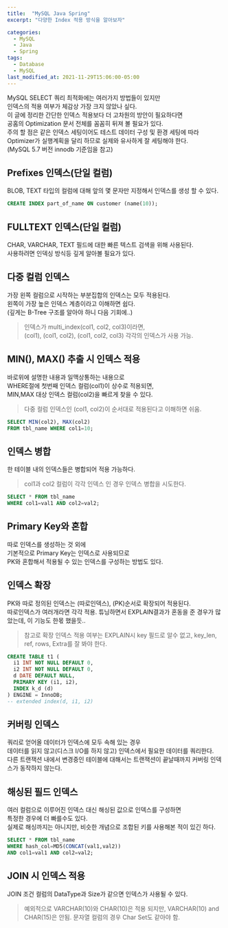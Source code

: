 ```yaml
---
title:  "MySQL Java Spring"
excerpt: "다양한 Index 적용 방식을 알아보자"

categories:
  - MySQL
  - Java
  - Spring
tags:
  - Database
  - MySQL
last_modified_at: 2021-11-29T15:06:00-05:00
---
```


MySQL SELECT 쿼리 최적화에는 여러가지 방법들이 있지만  
인덱스의 적용 여부가 체감상 가장 크지 않았나 싶다.  
이 글에 정리한 간단한 인덱스 적용보다 더 고차원의 방안이 필요하다면  
공홈의 Optimization 문서 전체를 꼼꼼히 뒤져 볼 필요가 있다.  
주의 할 점은 같은 인덱스 세팅이어도 테스트 데이터 구성 및 환경 세팅에 따라  
Optimizer가 실행계획을 달리 하므로 실제와 유사하게 잘 세팅해야 한다.  
(MySQL 5.7 버전 innodb 기준임을 참고)

## Prefixes 인덱스(단일 컬럼)
BLOB, TEXT 타입의 컬럼에 대해 앞의 몇 문자만 지정해서 인덱스를 생성 할 수 있다.
``` sql
CREATE INDEX part_of_name ON customer (name(10));
```

## FULLTEXT 인덱스(단일 컬럼)
CHAR, VARCHAR, TEXT 필드에 대한 빠른 텍스트 검색을 위해 사용된다.  
사용하려면 인덱싱 방식등 깊게 알아볼 필요가 있다.

## 다중 컬럼 인덱스
가장 왼쪽 컬럼으로 시작하는 부분집합의 인덱스는 모두 적용된다.  
왼쪽이 가장 높은 인덱스 계층이라고 이해하면 쉽다.  
(깊게는 B-Tree 구조를 알아야 하니 다음 기회에..)
> 인덱스가 multi_index(col1, col2, col3)이라면,  
> (col1), (col1, col2), (col1, col2, col3) 각각의 인덱스가 사용 가능.

## MIN(), MAX() 추출 시 인덱스 적용
바로위에 설명한 내용과 일맥상통하는 내용으로  
WHERE절에 첫번째 인덱스 컬럼(col1)이 상수로 적용되면,  
MIN,MAX 대상 인덱스 컬럼(col2)을 빠르게 찾을 수 있다.
> 다중 컬럼 인덱스인 (col1, col2)이 순서대로 적용된다고 이해하면 쉬움.
<!--
    코드블록 위아래에는 빈줄이 있어야 함!!
-->
``` sql
SELECT MIN(col2), MAX(col2)
FROM tbl_name WHERE col1=10;
```

## 인덱스 병합
한 테이블 내의 인덱스들은 병합되어 적용 가능하다.  
> col1과 col2 컬럼이 각각 인덱스 인 경우 인덱스 병합을 시도한다.
``` sql
SELECT * FROM tbl_name
WHERE col1=val1 AND col2=val2;
```

## Primary Key와 혼합
따로 인덱스를 생성하는 것 외에  
기본적으로 Primary Key는 인덱스로 사용되므로  
PK와 혼합해서 적용될 수 있는 인덱스를 구성하는 방법도 있다.


## 인덱스 확장
PK와 따로 정의된 인덱스는 (따로인덱스), (PK)순서로 확장되어 적용된다.  
따로인덱스가 여러개라면 각각 적용.
튜닝하면서 EXPLAIN결과가 혼동을 준 경우가 많았는데, 이 기능도 한몫 했을듯..
> 참고로 확장 인덱스 적용 여부는 EXPLAIN시 key 필드로 알수 없고, key_len, ref, rows, Extra를 잘 봐야 한다.

``` sql
CREATE TABLE t1 (
  i1 INT NOT NULL DEFAULT 0,
  i2 INT NOT NULL DEFAULT 0,
  d DATE DEFAULT NULL,
  PRIMARY KEY (i1, i2),
  INDEX k_d (d)
) ENGINE = InnoDB;
-- extended index(d, i1, i2)
```

## 커버링 인덱스
쿼리로 얻어올 데이터가 인덱스에 모두 속해 있는 경우  
데이터를 읽지 않고(디스크 I/O를 하지 않고) 인덱스에서 필요한 데이터를 쿼리한다.  
다른 트랜잭션 내에서 변경중인 테이블에 대해서는 트랜잭션이 끝날때까지 커버링 인덱스가 동작하지 않는다.


## 해싱된 필드 인덱스
여러 컬럼으로 이루어진 인덱스 대신 해싱된 값으로 인덱스를 구성하면  
특정한 경우에 더 빠를수도 있다.  
실제로 해싱까지는 아니지만, 비슷한 개념으로 조합된 키를 사용해본 적이 있긴 하다.

``` sql
SELECT * FROM tbl_name
WHERE hash_col=MD5(CONCAT(val1,val2))
AND col1=val1 AND col2=val2;
```


## JOIN 시 인덱스 적용
JOIN 조건 컬럼의 DataType과 Size가 같으면 인덱스가 사용될 수 있다.
> 예외적으로 VARCHAR(10)와 CHAR(10)은 적용 되지만, VARCHAR(10) and CHAR(15)은 안됨.
> 문자열 컬럼의 경우 Char Set도 같아야 함.









